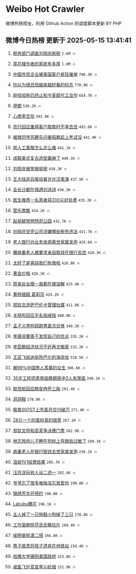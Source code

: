 # Weibo Hot Crawler 



微博热榜爬虫，利用 Github Action 的调度脚本更新 BY PHP 


## 微博今日热榜 更新于 2025-05-15 13:41:41 
1. [税务部门调查刘晓庆偷税](https://s.weibo.com/weibo?q=%23%E7%A8%8E%E5%8A%A1%E9%83%A8%E9%97%A8%E8%B0%83%E6%9F%A5%E5%88%98%E6%99%93%E5%BA%86%E5%81%B7%E7%A8%8E%23&t=31&band_rank=1&Refer=top) `2.6M 🔥` 

1. [莲花楼作者的家底有多厚](https://s.weibo.com/weibo?q=%E8%8E%B2%E8%8A%B1%E6%A5%BC%E4%BD%9C%E8%80%85%E7%9A%84%E5%AE%B6%E5%BA%95%E6%9C%89%E5%A4%9A%E5%8E%9A&t=31&band_rank=2&Refer=top) `1.0M 🔥` 

1. [中国外贸企业被美国客户疯狂催单](https://s.weibo.com/weibo?q=%23%E4%B8%AD%E5%9B%BD%E5%A4%96%E8%B4%B8%E4%BC%81%E4%B8%9A%E8%A2%AB%E7%BE%8E%E5%9B%BD%E5%AE%A2%E6%88%B7%E7%96%AF%E7%8B%82%E5%82%AC%E5%8D%95%23&t=31&band_rank=3&Refer=top) `786.3K 🔥` 

1. [你以为很丑但越来越好看的标志](https://s.weibo.com/weibo?q=%E4%BD%A0%E4%BB%A5%E4%B8%BA%E5%BE%88%E4%B8%91%E4%BD%86%E8%B6%8A%E6%9D%A5%E8%B6%8A%E5%A5%BD%E7%9C%8B%E7%9A%84%E6%A0%87%E5%BF%97&t=31&band_rank=4&Refer=top) `770.9K 🔥` 

1. [娃哈哈称已终止和今麦郎代工合作](https://s.weibo.com/weibo?q=%23%E5%A8%83%E5%93%88%E5%93%88%E7%A7%B0%E5%B7%B2%E7%BB%88%E6%AD%A2%E5%92%8C%E4%BB%8A%E9%BA%A6%E9%83%8E%E4%BB%A3%E5%B7%A5%E5%90%88%E4%BD%9C%23&t=31&band_rank=5&Refer=top) `654.7K 🔥` 

1. [伊朗](https://s.weibo.com/weibo?q=%E4%BC%8A%E6%9C%97&t=31&band_rank=6&Refer=top) `536.2K 🔥` 

1. [心疼李艺彤](https://s.weibo.com/weibo?q=%E5%BF%83%E7%96%BC%E6%9D%8E%E8%89%BA%E5%BD%A4&t=31&band_rank=7&Refer=top) `501.9K 🔥` 

1. [农行回应重病客户取款时不幸去世](https://s.weibo.com/weibo?q=%23%E5%86%9C%E8%A1%8C%E5%9B%9E%E5%BA%94%E9%87%8D%E7%97%85%E5%AE%A2%E6%88%B7%E5%8F%96%E6%AC%BE%E6%97%B6%E4%B8%8D%E5%B9%B8%E5%8E%BB%E4%B8%96%23&t=31&band_rank=8&Refer=top) `493.6K 🔥` 

1. [被救同学苏醒先问姜昭鹏赶上考试没](https://s.weibo.com/weibo?q=%23%E8%A2%AB%E6%95%91%E5%90%8C%E5%AD%A6%E8%8B%8F%E9%86%92%E5%85%88%E9%97%AE%E5%A7%9C%E6%98%AD%E9%B9%8F%E8%B5%B6%E4%B8%8A%E8%80%83%E8%AF%95%E6%B2%A1%23&t=31&band_rank=9&Refer=top) `441.9K 🔥` 

1. [转人工客服怎么这么难](https://s.weibo.com/weibo?q=%23%E8%BD%AC%E4%BA%BA%E5%B7%A5%E5%AE%A2%E6%9C%8D%E6%80%8E%E4%B9%88%E8%BF%99%E4%B9%88%E9%9A%BE%23&t=31&band_rank=10&Refer=top) `441.1K 🔥` 

1. [成毅美式复古造型赢麻了](https://s.weibo.com/weibo?q=%23%E6%88%90%E6%AF%85%E7%BE%8E%E5%BC%8F%E5%A4%8D%E5%8F%A4%E9%80%A0%E5%9E%8B%E8%B5%A2%E9%BA%BB%E4%BA%86%23&t=31&band_rank=11&Refer=top) `440.1K 🔥` 

1. [刘晓庆被举报偷税](https://s.weibo.com/weibo?q=%23%E5%88%98%E6%99%93%E5%BA%86%E8%A2%AB%E4%B8%BE%E6%8A%A5%E5%81%B7%E7%A8%8E%23&t=31&band_rank=12&Refer=top) `438.3K 🔥` 

1. [王大陆逃兵服役看许光汉表演](https://s.weibo.com/weibo?q=%23%E7%8E%8B%E5%A4%A7%E9%99%86%E9%80%83%E5%85%B5%E6%9C%8D%E5%BD%B9%E7%9C%8B%E8%AE%B8%E5%85%89%E6%B1%89%E8%A1%A8%E6%BC%94%23&t=31&band_rank=13&Refer=top) `437.5K 🔥` 

1. [全长沙都在偶遇刘诗诗](https://s.weibo.com/weibo?q=%23%E5%85%A8%E9%95%BF%E6%B2%99%E9%83%BD%E5%9C%A8%E5%81%B6%E9%81%87%E5%88%98%E8%AF%97%E8%AF%97%23&t=31&band_rank=14&Refer=top) `436.3K 🔥` 

1. [医生推荐一名患者获200元好处费](https://s.weibo.com/weibo?q=%23%E5%8C%BB%E7%94%9F%E6%8E%A8%E8%8D%90%E4%B8%80%E5%90%8D%E6%82%A3%E8%80%85%E8%8E%B7200%E5%85%83%E5%A5%BD%E5%A4%84%E8%B4%B9%23&t=31&band_rank=15&Refer=top) `435.2K 🔥` 

1. [管乐票数](https://s.weibo.com/weibo?q=%E7%AE%A1%E4%B9%90%E7%A5%A8%E6%95%B0&t=31&band_rank=16&Refer=top) `434.2K 🔥` 

1. [赵丽颖带想想逛公园](https://s.weibo.com/weibo?q=%23%E8%B5%B5%E4%B8%BD%E9%A2%96%E5%B8%A6%E6%83%B3%E6%83%B3%E9%80%9B%E5%85%AC%E5%9B%AD%23&t=31&band_rank=17&Refer=top) `432.7K 🔥` 

1. [刘晓庆空壳公司涉嫌哪些税务违法](https://s.weibo.com/weibo?q=%E5%88%98%E6%99%93%E5%BA%86%E7%A9%BA%E5%A3%B3%E5%85%AC%E5%8F%B8%E6%B6%89%E5%AB%8C%E5%93%AA%E4%BA%9B%E7%A8%8E%E5%8A%A1%E8%BF%9D%E6%B3%95&t=31&band_rank=18&Refer=top) `431.7K 🔥` 

1. [老人银行办业务发病离世家属发声](https://s.weibo.com/weibo?q=%23%E8%80%81%E4%BA%BA%E9%93%B6%E8%A1%8C%E5%8A%9E%E4%B8%9A%E5%8A%A1%E5%8F%91%E7%97%85%E7%A6%BB%E4%B8%96%E5%AE%B6%E5%B1%9E%E5%8F%91%E5%A3%B0%23&t=31&band_rank=19&Refer=top) `429.6K 🔥` 

1. [曝病重老人被要求亲自取钱在银行去世](https://s.weibo.com/weibo?q=%23%E6%9B%9D%E7%97%85%E9%87%8D%E8%80%81%E4%BA%BA%E8%A2%AB%E8%A6%81%E6%B1%82%E4%BA%B2%E8%87%AA%E5%8F%96%E9%92%B1%E5%9C%A8%E9%93%B6%E8%A1%8C%E5%8E%BB%E4%B8%96%23&t=31&band_rank=20&Refer=top) `428.3K 🔥` 

1. [太好了是喜综我们有救啦](https://s.weibo.com/weibo?q=%E5%A4%AA%E5%A5%BD%E4%BA%86%E6%98%AF%E5%96%9C%E7%BB%BC%E6%88%91%E4%BB%AC%E6%9C%89%E6%95%91%E5%95%A6&t=31&band_rank=21&Refer=top) `426.8K 🔥` 

1. [黄金价格](https://s.weibo.com/weibo?q=%E9%BB%84%E9%87%91%E4%BB%B7%E6%A0%BC&t=31&band_rank=22&Refer=top) `426.2K 🔥` 

1. [原来处女膜一直都在被误解](https://s.weibo.com/weibo?q=%E5%8E%9F%E6%9D%A5%E5%A4%84%E5%A5%B3%E8%86%9C%E4%B8%80%E7%9B%B4%E9%83%BD%E5%9C%A8%E8%A2%AB%E8%AF%AF%E8%A7%A3&t=31&band_rank=23&Refer=top) `425.4K 🔥` 

1. [黄杨钿甜 葛莉莎](https://s.weibo.com/weibo?q=%E9%BB%84%E6%9D%A8%E9%92%BF%E7%94%9C%20%E8%91%9B%E8%8E%89%E8%8E%8E&t=31&band_rank=24&Refer=top) `424.2K 🔥` 

1. [郑钦文选萨巴伦卡管理社媒](https://s.weibo.com/weibo?q=%23%E9%83%91%E9%92%A6%E6%96%87%E9%80%89%E8%90%A8%E5%B7%B4%E4%BC%A6%E5%8D%A1%E7%AE%A1%E7%90%86%E7%A4%BE%E5%AA%92%23&t=31&band_rank=25&Refer=top) `411.8K 🔥` 

1. [关晓彤回应无名指戒指](https://s.weibo.com/weibo?q=%23%E5%85%B3%E6%99%93%E5%BD%A4%E5%9B%9E%E5%BA%94%E6%97%A0%E5%90%8D%E6%8C%87%E6%88%92%E6%8C%87%23&t=31&band_rank=26&Refer=top) `408.8K 🔥` 

1. [孟子义李昀锐跑男首次合体](https://s.weibo.com/weibo?q=%E5%AD%9F%E5%AD%90%E4%B9%89%E6%9D%8E%E6%98%80%E9%94%90%E8%B7%91%E7%94%B7%E9%A6%96%E6%AC%A1%E5%90%88%E4%BD%93&t=31&band_rank=27&Refer=top) `340.1K 🔥` 

1. [李晟说要善于发现自己的优点](https://s.weibo.com/weibo?q=%23%E6%9D%8E%E6%99%9F%E8%AF%B4%E8%A6%81%E5%96%84%E4%BA%8E%E5%8F%91%E7%8E%B0%E8%87%AA%E5%B7%B1%E7%9A%84%E4%BC%98%E7%82%B9%23&t=31&band_rank=28&Refer=top) `335.2K 🔥` 

1. [李亚鹏经济状况不好再次搬家](https://s.weibo.com/weibo?q=%23%E6%9D%8E%E4%BA%9A%E9%B9%8F%E7%BB%8F%E6%B5%8E%E7%8A%B6%E5%86%B5%E4%B8%8D%E5%A5%BD%E5%86%8D%E6%AC%A1%E6%90%AC%E5%AE%B6%23&t=31&band_rank=29&Refer=top) `332.2K 🔥` 

1. [王亚飞给迪丽热巴化的海盗妆](https://s.weibo.com/weibo?q=%23%E7%8E%8B%E4%BA%9A%E9%A3%9E%E7%BB%99%E8%BF%AA%E4%B8%BD%E7%83%AD%E5%B7%B4%E5%8C%96%E7%9A%84%E6%B5%B7%E7%9B%97%E5%A6%86%23&t=31&band_rank=30&Refer=top) `318.5K 🔥` 

1. [被99%中国男人羡慕的女生](https://s.weibo.com/weibo?q=%E8%A2%AB99%25%E4%B8%AD%E5%9B%BD%E7%94%B7%E4%BA%BA%E7%BE%A1%E6%85%95%E7%9A%84%E5%A5%B3%E7%94%9F&t=31&band_rank=31&Refer=top) `306.6K 🔥` 

1. [35岁工程师患胃癌晚期家中3人有胃癌](https://s.weibo.com/weibo?q=%2335%E5%B2%81%E5%B7%A5%E7%A8%8B%E5%B8%88%E6%82%A3%E8%83%83%E7%99%8C%E6%99%9A%E6%9C%9F%E5%AE%B6%E4%B8%AD3%E4%BA%BA%E6%9C%89%E8%83%83%E7%99%8C%23&t=31&band_rank=32&Refer=top) `290.1K 🔥` 

1. [殷世航回应韩安冉怀三胎](https://s.weibo.com/weibo?q=%23%E6%AE%B7%E4%B8%96%E8%88%AA%E5%9B%9E%E5%BA%94%E9%9F%A9%E5%AE%89%E5%86%89%E6%80%80%E4%B8%89%E8%83%8E%23&t=31&band_rank=33&Refer=top) `281.4K 🔥` 

1. [洞洞鞋](https://s.weibo.com/weibo?q=%E6%B4%9E%E6%B4%9E%E9%9E%8B&t=31&band_rank=34&Refer=top) `278.0K 🔥` 

1. [极氪007GT上市首月交付破万](https://s.weibo.com/weibo?q=%23%E6%9E%81%E6%B0%AA007GT%E4%B8%8A%E5%B8%82%E9%A6%96%E6%9C%88%E4%BA%A4%E4%BB%98%E7%A0%B4%E4%B8%87%23&t=31&band_rank=35&Refer=top) `271.4K 🔥` 

1. [28元一个的蛋挞真的很贵](https://s.weibo.com/weibo?q=28%E5%85%83%E4%B8%80%E4%B8%AA%E7%9A%84%E8%9B%8B%E6%8C%9E%E7%9C%9F%E7%9A%84%E5%BE%88%E8%B4%B5&t=31&band_rank=36&Refer=top) `267.2K 🔥` 

1. [郑钦文将和高芙争决赛门票](https://s.weibo.com/weibo?q=%23%E9%83%91%E9%92%A6%E6%96%87%E5%B0%86%E5%92%8C%E9%AB%98%E8%8A%99%E4%BA%89%E5%86%B3%E8%B5%9B%E9%97%A8%E7%A5%A8%23&t=31&band_rank=37&Refer=top) `262.9K 🔥` 

1. [林志玲抱儿子睡在抱枕上导致脸过敏了](https://s.weibo.com/weibo?q=%23%E6%9E%97%E5%BF%97%E7%8E%B2%E6%8A%B1%E5%84%BF%E5%AD%90%E7%9D%A1%E5%9C%A8%E6%8A%B1%E6%9E%95%E4%B8%8A%E5%AF%BC%E8%87%B4%E8%84%B8%E8%BF%87%E6%95%8F%E4%BA%86%23&t=31&band_rank=38&Refer=top) `260.1K 🔥` 

1. [病重老人在银行取钱去世家属发声](https://s.weibo.com/weibo?q=%23%E7%97%85%E9%87%8D%E8%80%81%E4%BA%BA%E5%9C%A8%E9%93%B6%E8%A1%8C%E5%8F%96%E9%92%B1%E5%8E%BB%E4%B8%96%E5%AE%B6%E5%B1%9E%E5%8F%91%E5%A3%B0%23&t=31&band_rank=39&Refer=top) `236.1K 🔥` 

1. [浪姐1V1投票结果](https://s.weibo.com/weibo?q=%23%E6%B5%AA%E5%A7%901V1%E6%8A%95%E7%A5%A8%E7%BB%93%E6%9E%9C%23&t=31&band_rank=40&Refer=top) `205.7K 🔥` 

1. [汪苏泷玩转人设二选一](https://s.weibo.com/weibo?q=%23%E6%B1%AA%E8%8B%8F%E6%B3%B7%E7%8E%A9%E8%BD%AC%E4%BA%BA%E8%AE%BE%E4%BA%8C%E9%80%89%E4%B8%80%23&t=31&band_rank=41&Refer=top) `202.4K 🔥` 

1. [爷爷忘了很多唯独没忘我爱你](https://s.weibo.com/weibo?q=%E7%88%B7%E7%88%B7%E5%BF%98%E4%BA%86%E5%BE%88%E5%A4%9A%E5%94%AF%E7%8B%AC%E6%B2%A1%E5%BF%98%E6%88%91%E7%88%B1%E4%BD%A0&t=31&band_rank=42&Refer=top) `199.8K 🔥` 

1. [锦绣芳华开预约](https://s.weibo.com/weibo?q=%23%E9%94%A6%E7%BB%A3%E8%8A%B3%E5%8D%8E%E5%BC%80%E9%A2%84%E7%BA%A6%23&t=31&band_rank=43&Refer=top) `198.0K 🔥` 

1. [Labubu簪花](https://s.weibo.com/weibo?q=Labubu%E7%B0%AA%E8%8A%B1&t=31&band_rank=44&Refer=top) `196.1K 🔥` 

1. [主人掉了一只拖鞋小狗掉了三只](https://s.weibo.com/weibo?q=%E4%B8%BB%E4%BA%BA%E6%8E%89%E4%BA%86%E4%B8%80%E5%8F%AA%E6%8B%96%E9%9E%8B%E5%B0%8F%E7%8B%97%E6%8E%89%E4%BA%86%E4%B8%89%E5%8F%AA&t=31&band_rank=45&Refer=top) `178.8K 🔥` 

1. [工作室删除范丞丞撕拉片](https://s.weibo.com/weibo?q=%23%E5%B7%A5%E4%BD%9C%E5%AE%A4%E5%88%A0%E9%99%A4%E8%8C%83%E4%B8%9E%E4%B8%9E%E6%92%95%E6%8B%89%E7%89%87%23&t=31&band_rank=46&Refer=top) `168.4K 🔥` 

1. [侯明昊程潇二搭](https://s.weibo.com/weibo?q=%E4%BE%AF%E6%98%8E%E6%98%8A%E7%A8%8B%E6%BD%87%E4%BA%8C%E6%90%AD&t=31&band_rank=47&Refer=top) `166.8K 🔥` 

1. [男子故意将孩子遗弃在地铁站](https://s.weibo.com/weibo?q=%23%E7%94%B7%E5%AD%90%E6%95%85%E6%84%8F%E5%B0%86%E5%AD%A9%E5%AD%90%E9%81%97%E5%BC%83%E5%9C%A8%E5%9C%B0%E9%93%81%E7%AB%99%23&t=31&band_rank=48&Refer=top) `159.4K 🔥` 

1. [哈佛大学硬刚美国政府](https://s.weibo.com/weibo?q=%23%E5%93%88%E4%BD%9B%E5%A4%A7%E5%AD%A6%E7%A1%AC%E5%88%9A%E7%BE%8E%E5%9B%BD%E6%94%BF%E5%BA%9C%23&t=31&band_rank=49&Refer=top) `153.8K 🔥` 

1. [咸鱼飞升官宣李沁妙烟](https://s.weibo.com/weibo?q=%23%E5%92%B8%E9%B1%BC%E9%A3%9E%E5%8D%87%E5%AE%98%E5%AE%A3%E6%9D%8E%E6%B2%81%E5%A6%99%E7%83%9F%23&t=31&band_rank=50&Refer=top) `151.9K 🔥` 

